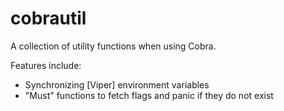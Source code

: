 # cobrautil

A collection of utility functions when using Cobra.

Features include:

- Synchronizing [Viper] environment variables
- "Must" functions to fetch flags and panic if they do not exist
